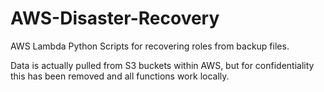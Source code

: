 # AWS-Disaster-Recovery
AWS Lambda Python Scripts for recovering roles from backup files.

Data is actually pulled from S3 buckets within AWS, but for confidentiality this has been removed and all functions work locally.
